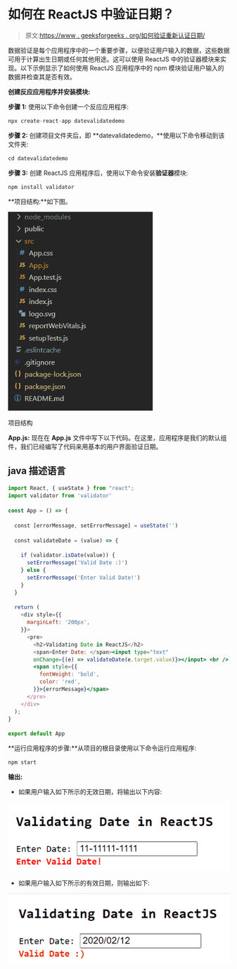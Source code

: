 # 如何在 ReactJS 中验证日期？

> 原文:[https://www . geeksforgeeks . org/如何验证重新认证日期/](https://www.geeksforgeeks.org/how-to-validate-a-date-in-reactjs/)

数据验证是每个应用程序中的一个重要步骤，以便验证用户输入的数据，这些数据可用于计算出生日期或任何其他用途。这可以使用 ReactJS 中的验证器模块来实现。以下示例显示了如何使用 ReactJS 应用程序中的 npm 模块验证用户输入的数据并检查其是否有效。

**创建反应应用程序并安装模块:**

**步骤 1:** 使用以下命令创建一个反应应用程序:

```jsx
npx create-react-app datevalidatedemo
```

**步骤 2:** 创建项目文件夹后，即 **datevalidatedemo，**使用以下命令移动到该文件夹:

```jsx
cd datevalidatedemo
```

**步骤 3:** 创建 ReactJS 应用程序后，使用以下命令安装**验证器**模块:

```jsx
npm install validator
```

**项目结构:**如下图。

![](img/f04ae0d8b722a9fff0bd9bd138b29c23.png)

项目结构

**App.js:** 现在在 **App.js** 文件中写下以下代码。在这里，应用程序是我们的默认组件，我们已经编写了代码来用基本的用户界面验证日期。

## java 描述语言

```jsx
import React, { useState } from "react";
import validator from 'validator'

const App = () => {

  const [errorMessage, setErrorMessage] = useState('')

  const validateDate = (value) => {

    if (validator.isDate(value)) {
      setErrorMessage('Valid Date :)')
    } else {
      setErrorMessage('Enter Valid Date!')
    }
  }

  return (
    <div style={{
      marginLeft: '200px',
    }}>
      <pre>
        <h2>Validating Date in ReactJS</h2>
        <span>Enter Date: </span><input type="text" 
        onChange={(e) => validateDate(e.target.value)}></input> <br />
        <span style={{
          fontWeight: 'bold',
          color: 'red',
        }}>{errorMessage}</span>
      </pre>
    </div>
  );
}

export default App
```

**运行应用程序的步骤:**从项目的根目录使用以下命令运行应用程序:

```jsx
npm start
```

**输出:**

*   如果用户输入如下所示的无效日期，将输出以下内容:

![](img/12a3336b0701f078d55b27a9729e7b3a.png)

*   如果用户输入如下所示的有效日期，则输出如下:

![](img/bfc98fd87bf74ae6182606660a8333c6.png)